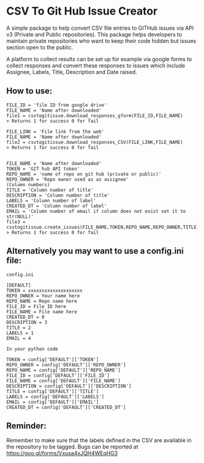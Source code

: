 # CSV To Git Hub Issue Creator
A simple package to help convert CSV file entries to GITHub issues via API v3 (Private and Public repositories).
This package helps developers to maintain private repositories who want to keep their code hidden but issues section open to the public.

A platform to collect results can be set up for example via google forms to collect responses and convert these responses to issues which include Assignee, Labels, Title, Description and Date raised.

## How to use:

```
FILE_ID = 'file ID from google drive'
FILE_NAME = 'Name after downloaded'
file1 = csvtogitissue.download_responses_gform(FILE_ID,FILE_NAME)
> Returns 1 for success 0 for fail

FILE_LINK = 'File link from the web'
FILE_NAME = 'Name after downloaded'
file2 = csvtogitissue.download_responses_CSV(FILE_LINK,FILE_NAME)
> Returns 1 for success 0 for fail


FILE_NAME = 'Name after downloaded'
TOKEN = 'GIT hub API token'
REPO_NAME = 'name of repo on git hub (private or public)'
REPO_OWNER = 'Repo owner used as as assignee'
(Column numbers)
TITLE = 'Column number of title'
DESCRIPTION = 'Column number of title'
LABELS = 'Column number of label'
CREATED_DT = 'Column number of label'
EMAIL = 'Column number of email if column does not exist set it to str(NULL)'
file3 = csvtogitissue.create_issues(FILE_NAME,TOKEN,REPO_NAME,REPO_OWNER,TITLE,DESCRIPTION,LABELS,EMAIL,CREATED_DT)
> Returns 1 for success 0 for fail
```

## Alternatively you may want to use a config.ini file:

```
config.ini

[DEFAULT]
TOKEN = xxxxxxxxxxxxxxxxxxxx
REPO_OWNER = Your name here
REPO_NAME = Repo name here
FILE_ID = File ID here
FILE_NAME = File name here
CREATED_DT = 0
DESCRIPTION = 3
TITLE = 2
LABELS = 1
EMAIL = 4

In your python code

TOKEN = config['DEFAULT']['TOKEN']
REPO_OWNER = config['DEFAULT']['REPO_OWNER']
REPO_NAME = config['DEFAULT']['REPO_NAME']
FILE_ID = config['DEFAULT']['FILE_ID']
FILE_NAME = config['DEFAULT']['FILE_NAME']
DESCRIPTION = config['DEFAULT']['DESCRIPTION']
TITLE = config['DEFAULT']['TITLE']
LABELS = config['DEFAULT']['LABELS']
EMAIL = config['DEFAULT']['EMAIL']
CREATED_DT = config['DEFAULT']['CREATED_DT']
```

## Reminder:
Remember to make sure that the labels defined in the CSV are available in the repository to be tagged.
Bugs can be reported at https://goo.gl/forms/Vxusa4xJQH4WEqHG3